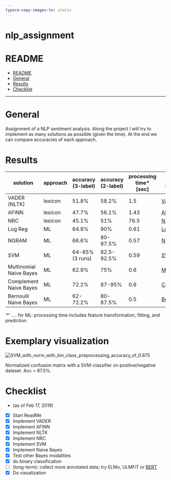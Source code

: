 ```yaml
---
typora-copy-images-to: static
---
```


# nlp_assignment

# README
<!-- TOC -->

- [README](#readme)
- [General](#general)
- [Results](#results)
- [Checklist](#Checklist)

<!-- /TOC -->

___

# General

Assignment of a NLP sentiment analysis. Along the project I will try to implement as many solutions as possible (given the time). At the end we can compare accuracies of each approach.

# Results


| solution                | approach | accuracy (3-label) | accuracy (2-label) | processing time* [sec] | Link to source                                               |
| ----------------------- | -------- | ------------------ | ------------------ | ---------------------- | ------------------------------------------------------------ |
| VADER (NLTK)            | lexicon  | 51.8%              | 58.2%              | 1.5                    | [VADER](https://github.com/cjhutto/vaderSentiment)           |
| AFINN                   | lexicon  | 47.7%              | 56.1%              | 1.43                   | [AFINN](https://github.com/fnielsen/afinn)                   |
| NRC                     | lexicon  | 45.1%              | 51%                | 76.5                   | [NRC](http://sentiment.nrc.ca/lexicons-for-research/)        |
| Log Reg                 | ML       | 64.8%              | 90%                | 0.61                   | [LogReg](https://github.com/aaronkub/machine-learning-examples/blob/master/imdb-sentiment-analysis/Sentiment%20Analysis%20Walkthrough%20Part%202.ipynb) |
| NGRAM                   | ML       | 66.6%              | 80-97.5%           | 0.57                   | [NGRAM](https://github.com/aaronkub/machine-learning-examples/blob/master/imdb-sentiment-analysis/Sentiment%20Analysis%20Walkthrough%20Part%202.ipynb) |
| SVM                     | ML       | 64-85% (3 runs)    | 82.5-92.5%         | 0.59                   | [SVM](https://github.com/aaronkub/machine-learning-examples/blob/master/imdb-sentiment-analysis/Sentiment%20Analysis%20Walkthrough%20Part%202.ipynb) |
| Multinomial Naive Bayes | ML       | 62.9%              | 75%                | 0.6                    | [MultiNB](https://scikit-learn.org/stable/tutorial/text_analytics/working_with_text_data.html) |
| Complement Naive Bayes  | ML       | 72.2%              | 87-95%             | 0.6                    | [ComplNB](https://scikit-learn.org/stable/modules/naive_bayes.html) |
| Bernoulli Naive Bayes   | ML       | 62-72.2%           | 80-87.5%           | 0.5                    | [BernouNB](https://scikit-learn.org/stable/modules/naive_bayes.html) |

'*' .... for ML: processing time includes feature transformation, fitting, and prediction



# Exemplary visualization

![SVM_with_norm_with_bin_class_preprocessing_accuracy_of_0.875](C:\Temp\DataScience_Team\DS_NLP_Assignment\nlp_assignment\static\SVM_with_norm_with_bin_class_preprocessing_accuracy_of_0.875.png)

Normalized confusion matrix with a SVM-classifier on positive/negative dataset. Acc = 87.5%.



# Checklist

 - (as of Feb 17, 2019)
 - [x] Start ReadMe
 - [x] Implement VADER
 - [x] Implement AFINN
 - [x] Implement NLTK
 - [x] Implement NRC
 - [x] Implement SVM
 - [x] Implement Naive Bayes
 - [x] Test other Bayes modalities
 - [x] do binary classification
 - [ ] (long-term): collect more annotated data; try ELMo, ULMFiT or <u>BERT</u>
 - [x] Do visualization
